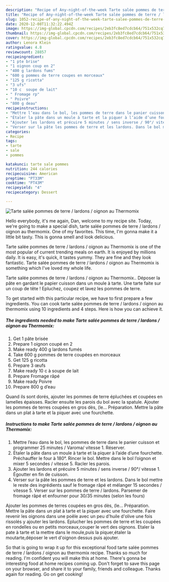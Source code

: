 ```yaml
---
description: "Recipe of Any-night-of-the-week Tarte salée pommes de terre / lardons / oignon au Thermomix"
title: "Recipe of Any-night-of-the-week Tarte salée pommes de terre / lardons / oignon au Thermomix"
slug: 1052-recipe-of-any-night-of-the-week-tarte-salee-pommes-de-terre-lardons-oignon-au-thermomix
date: 2020-12-08T11:32:22.494Z
image: https://img-global.cpcdn.com/recipes/2eb3fc8ed7cdcb64/751x532cq70/tarte-salee-pommes-de-terre-lardons-oignon-au-thermomix-photo-principale-de-la-recette.jpg
thumbnail: https://img-global.cpcdn.com/recipes/2eb3fc8ed7cdcb64/751x532cq70/tarte-salee-pommes-de-terre-lardons-oignon-au-thermomix-photo-principale-de-la-recette.jpg
cover: https://img-global.cpcdn.com/recipes/2eb3fc8ed7cdcb64/751x532cq70/tarte-salee-pommes-de-terre-lardons-oignon-au-thermomix-photo-principale-de-la-recette.jpg
author: Lenora Klein
ratingvalue: 4.8
reviewcount: 28857
recipeingredient:
- "1 pte brise"
- "1 oignon coup en 2"
- "400 g lardons fums"
- "600 g pommes de terre coupes en morceaux"
- "125 g ricotta"
- "3 ufs"
- "10 c  soupe de lait"
- " Fromage rp"
- " Poivre"
- "800 g deau"
recipeinstructions:
- "Mettre l’eau dans le bol, les pommes de terre dans le panier cuisson et programmer 25 minutes / Varoma/ vitesse 1. Réserver."
- "Étaler la pâte dans un moule à tarte et la piquer à l’aide d’une fourchette. Préchauffer le four à 180°. Rincer le bol. Mettre dans le bol l’oignon et mixer 5 secondes / vitesse 5. Racler les parois."
- "Ajouter les lardons et précuire 5 minutes / sens inverse / 90°/ vitesse 1. Égoutter en fin de cuisson."
- "Verser sur la pâte les pommes de terre et les lardons. Dans le bol mettre le reste des ingrédients sauf le fromage râpé et mélanger 15 secondes / vitesse 5. Verser sur les pommes de terre / lardons. Parsemer de fromage râpé et enfourner pour 30/35 minutes (selon les fours)"
categories:
- Recipe
tags:
- tarte
- sale
- pommes

katakunci: tarte sale pommes 
nutrition: 244 calories
recipecuisine: American
preptime: "PT33M"
cooktime: "PT43M"
recipeyield: "4"
recipecategory: Dessert

---
```



![Tarte salée pommes de terre / lardons / oignon au Thermomix](https://img-global.cpcdn.com/recipes/2eb3fc8ed7cdcb64/751x532cq70/tarte-salee-pommes-de-terre-lardons-oignon-au-thermomix-photo-principale-de-la-recette.jpg)

Hello everybody, it's me again, Dan, welcome to my recipe site. Today, we're going to make a special dish, tarte salée pommes de terre / lardons / oignon au thermomix. One of my favorites. This time, I'm gonna make it a little bit tasty. This is gonna smell and look delicious.

Tarte salée pommes de terre / lardons / oignon au Thermomix is one of the most popular of current trending meals on earth. It is enjoyed by millions daily. It is easy, it's quick, it tastes yummy. They are fine and they look fantastic. Tarte salée pommes de terre / lardons / oignon au Thermomix is something which I've loved my whole life.

Tarte salée pommes de terre / lardons / oignon au Thermomix.. Déposer la pâte en gardant le papier cuisson dans un moule à tarte. Une tarte faite sur un coup de tête ! Epluchez, coupez et lavez les pommes de terre.


To get started with this particular recipe, we have to first prepare a few ingredients. You can cook tarte salée pommes de terre / lardons / oignon au thermomix using 10 ingredients and 4 steps. Here is how you can achieve it.

<!--inarticleads1-->

##### The ingredients needed to make Tarte salée pommes de terre / lardons / oignon au Thermomix:

1. Get 1 pâte brisée
1. Prepare 1 oignon coupé en 2
1. Make ready 400 g lardons fumés
1. Take 600 g pommes de terre coupées en morceaux
1. Get 125 g ricotta
1. Prepare 3 œufs
1. Make ready 10 c à soupe de lait
1. Prepare  Fromage râpé
1. Make ready  Poivre
1. Prepare 800 g d’eau


Quand ils sont dorés, ajouter les pommes de terre épluchées et coupées en lamelles épaisses. Racler ensuite les parois du bol avec la spatule. Ajouter les pommes de terres coupées en gros dès, (le… Préparation. Mettre la pâte dans un plat à tarte et la piquer avec une fourchette. 

<!--inarticleads2-->

##### Instructions to make Tarte salée pommes de terre / lardons / oignon au Thermomix:

1. Mettre l’eau dans le bol, les pommes de terre dans le panier cuisson et programmer 25 minutes / Varoma/ vitesse 1. Réserver.
1. Étaler la pâte dans un moule à tarte et la piquer à l’aide d’une fourchette. Préchauffer le four à 180°. Rincer le bol. Mettre dans le bol l’oignon et mixer 5 secondes / vitesse 5. Racler les parois.
1. Ajouter les lardons et précuire 5 minutes / sens inverse / 90°/ vitesse 1. Égoutter en fin de cuisson.
1. Verser sur la pâte les pommes de terre et les lardons. Dans le bol mettre le reste des ingrédients sauf le fromage râpé et mélanger 15 secondes / vitesse 5. Verser sur les pommes de terre / lardons. Parsemer de fromage râpé et enfourner pour 30/35 minutes (selon les fours)


Ajouter les pommes de terres coupées en gros dès, (le… Préparation. Mettre la pâte dans un plat à tarte et la piquer avec une fourchette. Faire revenir les oignons dans une poêle avec un peu d&#39;huile d&#39;olive une fois rissolés y ajouter les lardons. Eplucher les pommes de terre et les coupées en rondelles ou en petits morceaux,couper le vert des oignons. Etaler la pate à tarte et la mettre dans le moule,puis la piquer,étaler la moutarte,déposer le vert d&#39;oignon dessus puis ajouter. 

So that is going to wrap it up for this exceptional food tarte salée pommes de terre / lardons / oignon au thermomix recipe. Thanks so much for reading. I'm confident you will make this at home. There's gonna be interesting food at home recipes coming up. Don't forget to save this page on your browser, and share it to your family, friends and colleague. Thanks again for reading. Go on get cooking!
